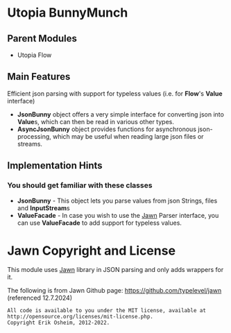 # Utopia BunnyMunch

## Parent Modules
- Utopia Flow

## Main Features
Efficient json parsing with support for typeless values (i.e. for **Flow**'s **Value** interface)
- **JsonBunny** object offers a very simple interface for converting json into **Value**s, which can then be 
  read in various other types.
- **AsyncJsonBunny** object provides functions for asynchronous json-processing, 
  which may be useful when reading large json files or streams.
  
## Implementation Hints

### You should get familiar with these classes
- **JsonBunny** - This object lets you parse values from json Strings, files and **InputStream**s
- **ValueFacade** - In case you wish to use the [Jawn](https://github.com/typelevel/jawn) Parser interface, 
  you can use **ValueFacade** to add support for typeless values.

# Jawn Copyright and License
This module uses [Jawn](https://github.com/typelevel/jawn) library in JSON parsing and only adds wrappers for it.

The following is from Jawn Github page: https://github.com/typelevel/jawn (referenced 12.7.2024)

    All code is available to you under the MIT license, available at http://opensource.org/licenses/mit-license.php.
    Copyright Erik Osheim, 2012-2022.